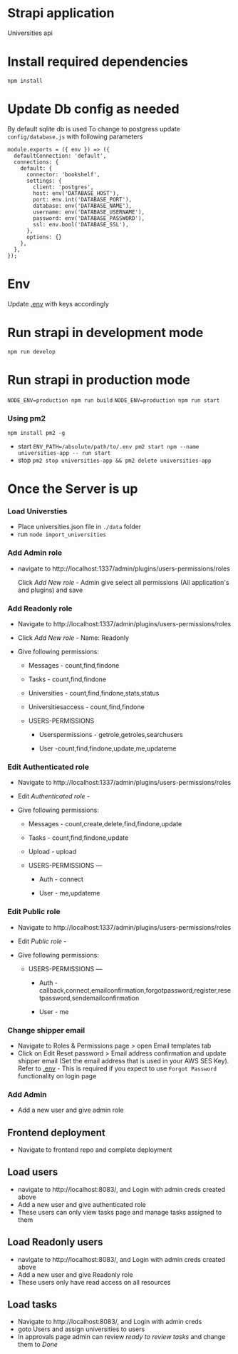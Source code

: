 # Strapi application
Universities api
# Install required dependencies
`npm install`
# Update Db config as needed
By default sqlite db is used
To change to postgress update `config/database.js` with following parameters
```
module.exports = ({ env }) => ({
  defaultConnection: 'default',
  connections: {
    default: {
      connector: 'bookshelf',
      settings: {
        client: 'postgres',
        host: env('DATABASE_HOST'),
        port: env.int('DATABASE_PORT'),
        database: env('DATABASE_NAME'),
        username: env('DATABASE_USERNAME'),
        password: env('DATABASE_PASSWORD'),
        ssl: env.bool('DATABASE_SSL'),
      },
      options: {}
    },
  },
});
```
# Env
Update [.env](./.env) with keys accordingly
# Run strapi in development mode
`npm run develop`
# Run strapi in production mode
`NODE_ENV=production npm run build`
`NODE_ENV=production npm run start`
### Using pm2
`npm install pm2 -g`
- start
`ENV_PATH=/absolute/path/to/.env pm2 start npm --name universities-app -- run start`
- stop
`pm2 stop universities-app && pm2 delete universities-app`
# Once the Server is up
### Load Universties
- Place universities.json file in `./data` folder
- run `node import_universities`
### Add Admin role
- navigate to http://localhost:1337/admin/plugins/users-permissions/roles

  Click _Add New role_ - Admin give select all permissions (All application's and plugins) and save

### Add Readonly role
- Navigate to http://localhost:1337/admin/plugins/users-permissions/roles

- Click _Add New role_ - Name: Readonly

- Give following permissions:
  - Messages - count,find,findone
  - Tasks - count,find,findone
  - Universities - count,find,findone,stats,status
  - Universitiesaccess - count,find,findone
  - USERS-PERMISSIONS

    - Userspermissions - getrole,getroles,searchusers

    - User -count,find,findone,update,me,updateme

### Edit Authenticated role
- Navigate to http://localhost:1337/admin/plugins/users-permissions/roles

- Edit _Authenticated role_ - 

- Give following permissions:

  - Messages - count,create,delete,find,findone,update
  - Tasks - count,find,findone,update
  - Upload - upload
  - USERS-PERMISSIONS — 

    - Auth - connect

    - User - me,updateme

### Edit Public role
- Navigate to http://localhost:1337/admin/plugins/users-permissions/roles

- Edit _Public role_ - 

- Give following permissions:

  - USERS-PERMISSIONS — 

    - Auth - callback,connect,emailconfirmation,forgotpassword,register,resetpassword,sendemailconfirmation

    - User - me
    
### Change shipper email
- Navigate to Roles & Permissions page > open Email templates tab
- Click on Edit Reset password > Email address confirmation and update shipper email (Set the email address that is used in your AWS SES Key). Refer to [.env](./.env) - This is required if you expect to use `Forgot Password` functionality on login page

### Add Admin
- Add a new user and give admin role
## Frontend deployment
- Navigate to frontend repo and complete deployment
## Load users
- navigate to http://localhost:8083/, and Login with admin creds created above
- Add a new user and give authenticated role
- These users can only view tasks page and manage tasks assigned to them
## Load Readonly users
- navigate to http://localhost:8083/, and Login with admin creds created above
- Add a new user and give Readonly role
- These users only have read access on all resources
## Load tasks
- Navigate to http://localhost:8083/, and Login with admin creds
- goto Users and assign universities to users
- In approvals page admin can review _ready to review tasks_ and change them to _Done_
